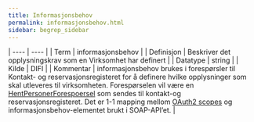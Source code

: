 ```yaml
---
title: Informasjonsbehov
permalink: informasjonsbehov.html
sidebar: begrep_sidebar
---
```


| ---- | ---- |
| Term | informasjonsbehov |
| Definisjon | Beskriver det opplysningskrav som en Virksomhet har definert |
| Datatype | string |
| Kilde | DIFI |
| Kommentar | informasjonsbehov brukes i forespørsler til Kontakt- og reservasjonsregisteret for å definere hvilke opplysninger som skal utleveres til virksomheten. Forespørselen vil være en [HentPersonerForespoersel](ot_hentpersonerforespoersel.html) som sendes til kontakt-og reservasjonsregisteret. Det er 1-1 mapping mellom [OAuth2 scopes](oppslagstjenesten_rest.html#tilgjenglige-scopes) og informasjonsbehov-elementet brukt i SOAP-API’et. | 

